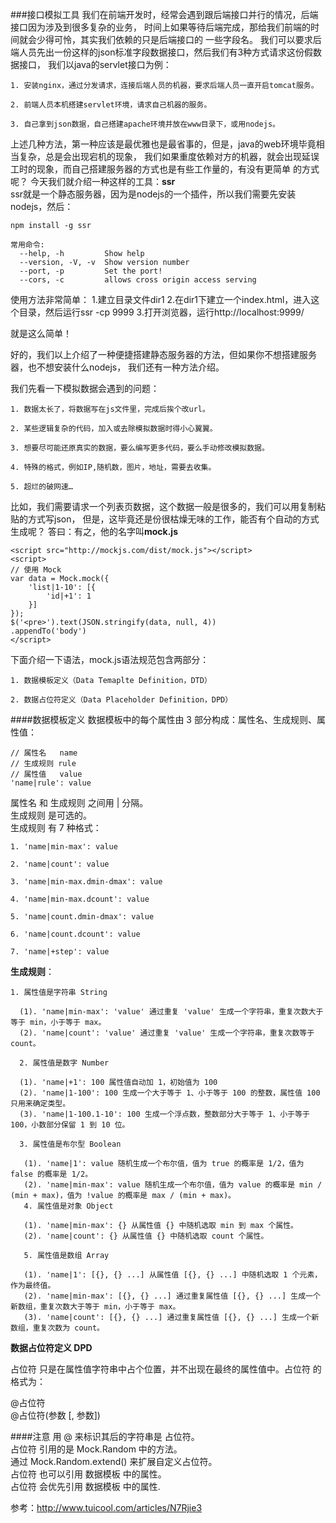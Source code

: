 ###接口模拟工具
我们在前端开发时，经常会遇到跟后端接口并行的情况，后端接口因为涉及到很多复杂的业务，
时间上如果等待后端完成，那给我们前端的时间就会少得可怜，其实我们依赖的只是后端接口的
一些字段名。
我们可以要求后端人员先出一份这样的json标准字段数据接口，然后我们有3种方式请求这份假数据接口，
我们以java的servlet接口为例：

    1. 安装nginx，通过分发请求，连接后端人员的机器，要求后端人员一直开启tomcat服务。

    2. 前端人员本机搭建servlet环境，请求自己机器的服务。

    3. 自己拿到json数据，自己搭建apache环境并放在www目录下，或用nodejs。

上述几种方法，第一种应该是最优雅也是最省事的，但是，java的web环境毕竟相当复杂，总是会出现宕机的现象，
我们如果重度依赖对方的机器，就会出现延误工时的现象，而自己搭建服务器的方式也是有些工作量的，有没有更简单
的方式呢？
今天我们就介绍一种这样的工具：**ssr** <br />
ssr就是一个静态服务器，因为是nodejs的一个插件，所以我们需要先安装nodejs，然后：

```
npm install -g ssr

常用命令:
  --help, -h         Show help
  --version, -V, -v  Show version number
  --port, -p         Set the port!
  --cors, -c         allows cross origin access serving

```
使用方法非常简单：
    1.建立目录文件dir1
    2.在dir1下建立一个index.html，进入这个目录，然后运行ssr -cp 9999
    3.打开浏览器，运行http://localhost:9999/

就是这么简单！<br />

好的，我们以上介绍了一种便捷搭建静态服务器的方法，但如果你不想搭建服务器，也不想安装什么nodejs，
我们还有一种方法介绍。

我们先看一下模拟数据会遇到的问题：

    1. 数据太长了，将数据写在js文件里，完成后挨个改url。

    2. 某些逻辑复杂的代码，加入或去除模拟数据时得小心翼翼。

    3. 想要尽可能还原真实的数据，要么编写更多代码，要么手动修改模拟数据。

    4. 特殊的格式，例如IP,随机数，图片，地址，需要去收集。

    5. 超烂的破网速…

比如，我们需要请求一个列表页数据，这个数据一般是很多的，我们可以用复制粘贴的方式写json，
但是，这毕竟还是份很枯燥无味的工作，能否有个自动的方式生成呢？
答曰：有之，他的名字叫**mock.js** <br/>

```
<script src="http://mockjs.com/dist/mock.js"></script>
<script>
// 使用 Mock
var data = Mock.mock({
    'list|1-10': [{
        'id|+1': 1
    }]
});
$('<pre>').text(JSON.stringify(data, null, 4))
.appendTo('body')
</script>
```
下面介绍一下语法，mock.js语法规范包含两部分：

    1. 数据模板定义（Data Temaplte Definition，DTD）

    2. 数据占位符定义（Data Placeholder Definition，DPD）

####数据模板定义
    数据模板中的每个属性由 3 部分构成：属性名、生成规则、属性值：

```
// 属性名   name
// 生成规则 rule
// 属性值   value
'name|rule': value

```

属性名 和 生成规则 之间用 | 分隔。<br />
生成规则 是可选的。<br />
生成规则 有 7 种格式：

    1. 'name|min-max': value

    2. 'name|count': value

    3. 'name|min-max.dmin-dmax': value
    
    4. 'name|min-max.dcount': value

    5. 'name|count.dmin-dmax': value

    6. 'name|count.dcount': value

    7. 'name|+step': value

**生成规则**：

    1. 属性值是字符串 String

      (1). 'name|min-max': 'value' 通过重复 'value' 生成一个字符串，重复次数大于等于 min，小于等于 max。
      (2). 'name|count': 'value' 通过重复 'value' 生成一个字符串，重复次数等于 count。

      2. 属性值是数字 Number

      (1). 'name|+1': 100 属性值自动加 1，初始值为 100
      (2). 'name|1-100': 100 生成一个大于等于 1、小于等于 100 的整数，属性值 100 只用来确定类型。
      (3). 'name|1-100.1-10': 100 生成一个浮点数，整数部分大于等于 1、小于等于 100，小数部分保留 1 到 10 位。

      3. 属性值是布尔型 Boolean

       (1). 'name|1': value 随机生成一个布尔值，值为 true 的概率是 1/2，值为 false 的概率是 1/2。
       (2). 'name|min-max': value 随机生成一个布尔值，值为 value 的概率是 min / (min + max)，值为 !value 的概率是 max / (min + max)。
       4. 属性值是对象 Object

       (1). 'name|min-max': {} 从属性值 {} 中随机选取 min 到 max 个属性。
       (2). 'name|count': {} 从属性值 {} 中随机选取 count 个属性。

       5. 属性值是数组 Array

       (1). 'name|1': [{}, {} ...] 从属性值 [{}, {} ...] 中随机选取 1 个元素，作为最终值。
       (2). 'name|min-max': [{}, {} ...] 通过重复属性值 [{}, {} ...] 生成一个新数组，重复次数大于等于 min，小于等于 max。
       (3). 'name|count': [{}, {} ...] 通过重复属性值 [{}, {} ...] 生成一个新数组，重复次数为 count。

**数据占位符定义 DPD** <br />

占位符 只是在属性值字符串中占个位置，并不出现在最终的属性值中。占位符 的格式为：<br />

@占位符<br />
@占位符(参数 [, 参数])<br />

####注意
用 @ 来标识其后的字符串是 占位符。<br />
占位符 引用的是 Mock.Random 中的方法。<br />
通过 Mock.Random.extend() 来扩展自定义占位符。<br />
占位符 也可以引用 数据模板 中的属性。<br />
占位符 会优先引用 数据模板 中的属性.<br />

参考：http://www.tuicool.com/articles/N7Rjie3